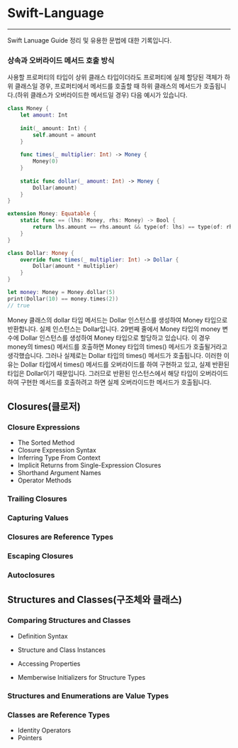 # Swift-Language

---

Swift Lanuage Guide 정리 및 유용한 문법에 대한 기록입니다.

### 상속과 오버라이드 메서드 호출 방식

사용할 프로퍼티의 타입이 상위 클래스 타입이더라도 프로퍼티에 실제 할당된 객체가 하위 클래스일 경우, 프로퍼티에서 메서드를 호출할 때 하위 클래스의 메서드가 호출됩니다.(하위 클래스가 오버라이드한 메서드일 경우) 다음 예시가 있습니다.

```swift
class Money {
    let amount: Int
    
    init(_ amount: Int) {
        self.amount = amount
    }
    
    func times(_ multiplier: Int) -> Money {
        Money(0)
    }
    
    static func dollar(_ amount: Int) -> Money {
        Dollar(amount)
    }
}

extension Money: Equatable {
    static func == (lhs: Money, rhs: Money) -> Bool {
        return lhs.amount == rhs.amount && type(of: lhs) == type(of: rhs)
    }
}

class Dollar: Money {
    override func times(_ multiplier: Int) -> Dollar {
        Dollar(amount * multiplier)
    }
}

let money: Money = Money.dollar(5)
print(Dollar(10) == money.times(2))
// true
```

Money 클래스의 dollar 타입 메서드는 Dollar 인스턴스를 생성하여 Money 타입으로 반환합니다. 실제 인스턴스는 Dollar입니다. 29번째 줄에서 Money 타입의 money 변수에 Dollar 인스턴스를 생성하여 Money 타입으로 할당하고 있습니다. 이 경우 money의 times() 메서드를 호출하면 Money 타입의 times() 메서드가 호출될거라고 생각했습니다. 그러나 실제로는 Dollar 타입의 times() 메서드가 호출됩니다. 이러한 이유는 Dollar 타입에서 times() 메서드를 오버라이드를 하여 구현하고 있고, 실제 반환된 타입은 Dollar이기 때문입니다. 그러므로 반환된 인스턴스에서 해당 타입이 오버라이드하여 구현한 메서드를 호출하려고 하면 실제 오버라이드한 메서드가 호출됩니다.

## Closures(클로저)

### Closure Expressions

- The Sorted Method
- Closure Expression Syntax
- Inferring Type From Context
- Implicit Returns from Single-Expression Closures
- Shorthand Argument Names
- Operator Methods

### Trailing Closures

### Capturing Values

### Closures are Reference Types

### Escaping Closures

### Autoclosures

## Structures and Classes(구조체와 클래스)

### Comparing Structures and Classes

- Definition Syntax

- Structure and Class Instances

- Accessing Properties

- Memberwise Initializers for Structure Types

### Structures and Enumerations are Value Types

### Classes are Reference Types

- Identity Operators
- Pointers
